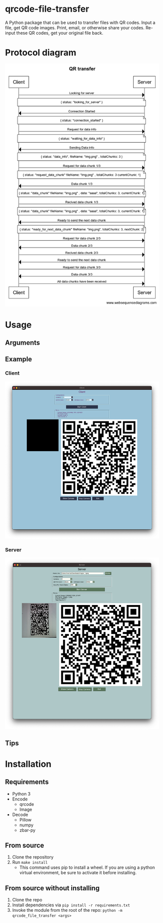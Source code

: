 # qrcode-file-transfer
A Python package that can be used to transfer files with QR codes. Input a file, get QR code images. Print, email, or otherwise share your codes. Re-input these QR codes, get your original file back.

# Protocol diagram

![diagram](./diagram.png)

# Usage


## Arguments


## Example

### Client
![client](./client.png)

### Server
![server](./server.png)


## Tips



# Installation
## Requirements
* Python 3
* Encode
  * qrcode
  * Image
* Decode
  * Pillow
  * numpy
  * zbar-py

## From source
1. Clone the repository
2. Run `make install`
    * This command uses pip to install a wheel. If you are using a python virtual environment, be sure to activate it before installing.

## From source without installing
1. Clone the repo
2. Install dependencies via `pip install -r requirements.txt`
3. Invoke the module from the root of the repo: `python -m qrcode_file_transfer <args>`